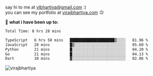 say hi to me at [vlbhartiya@gmail.com](mailto:vlbhartiya@gmail.com) :)<br/>
you can see my portfolio at [virajbhartiya.com](https://virajbhartiya.com) :D<br/>


🚀 **what i have been up to:**

<!--START_SECTION:waka-->

```txt
Total Time: 8 hrs 28 mins

TypeScript   6 hrs 58 mins   ████████████████████▒░░░░   81.96 %
JavaScript   28 mins         █▒░░░░░░░░░░░░░░░░░░░░░░░   05.60 %
Python       21 mins         █░░░░░░░░░░░░░░░░░░░░░░░░   04.20 %
Go           21 mins         █░░░░░░░░░░░░░░░░░░░░░░░░   04.13 %
Dart         10 mins         ▓░░░░░░░░░░░░░░░░░░░░░░░░   02.06 %
```

<!--END_SECTION:waka-->

<p align="left"> <img src="https://komarev.com/ghpvc/?username=virajbhartiya&color=blue" alt="virajbhartiya" /> </p>
